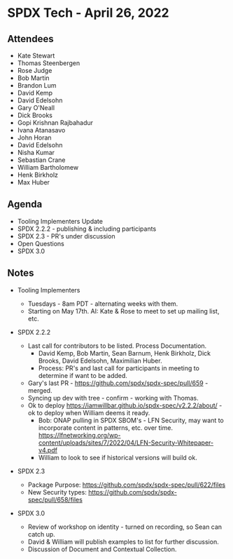 # SPDX Tech - April 26, 2022

## Attendees
* Kate Stewart
* Thomas Steenbergen
* Rose Judge
* Bob Martin
* Brandon Lum
* David Kemp
* David Edelsohn
* Gary O'Neall
* Dick Brooks
* Gopi Krishnan Rajbahadur
* Ivana Atanasavo
* John Horan
* David Edelsohn
* Nisha Kumar
* Sebastian Crane
* William Bartholomew
* Henk Birkholz
* Max Huber

## Agenda
* Tooling Implementers Update
* SPDX 2.2.2 - publishing & including participants
* SPDX 2.3 - PR's under discussion
* Open Questions
* SPDX 3.0

## Notes
* Tooling Implementers
   * Tuesdays - 8am PDT - alternating weeks with them.
   * Starting on May 17th.     AI:  Kate & Rose to meet to set up mailing list, etc.
   
* SPDX 2.2.2
   * Last call for contributors to be listed.   Process Documentation. 
      * David Kemp,  Bob Martin,  Sean Barnum,  Henk Birkholz,  Dick Brooks, David Edelsohn, Maximilian Huber.
      * Process:  PR's and last call for participants in meeting to determine if want to be added. 
   * Gary's last PR - https://github.com/spdx/spdx-spec/pull/659 - merged.
   * Syncing up dev with tree - confirm - working with Thomas.
   * Ok to deploy https://iamwillbar.github.io/spdx-spec/v2.2.2/about/  - ok to deploy when William deems it ready.
      * Bob: ONAP pulling in SPDX SBOM's - LFN Security, may want to incorporate content in patterns, etc. over time. https://lfnetworking.org/wp-content/uploads/sites/7/2022/04/LFN-Security-Whitepaper-v4.pdf
      * William to look to see if historical versions will build ok.
   
* SPDX 2.3
    * Package Purpose:  https://github.com/spdx/spdx-spec/pull/622/files
    * New Security types:  https://github.com/spdx/spdx-spec/pull/658/files
    
* SPDX 3.0
    * Review of workshop on identity - turned on recording, so Sean can catch up. 
    * David & William will publish examples to list for further discussion. 
    * Discussion of Document and Contextual Collection.
